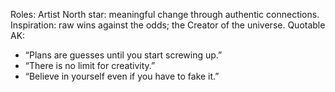 Roles: Artist
North star: meaningful change through authentic connections.
Inspiration: raw wins against the odds; the Creator of the universe.
Quotable AK:
- “Plans are guesses until you start screwing up.”
- “There is no limit for creativity.”
- “Believe in yourself even if you have to fake it.”
